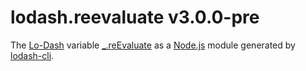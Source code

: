 # lodash.reevaluate v3.0.0-pre

The [Lo-Dash](https://lodash.com/) variable [_.reEvaluate](http://lodash.com/docs#reEvaluate) as a [Node.js](http://nodejs.org/) module generated by [lodash-cli](https://www.npmjs.com/package/lodash-cli).
